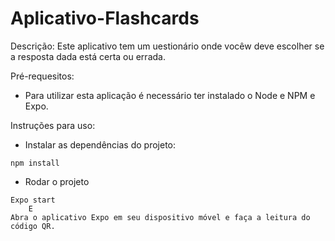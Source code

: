 # Aplicativo-Flashcards

Descrição: Este aplicativo tem um uestionário onde vocêw deve escolher se a resposta dada está certa ou errada.


Pré-requesitos:
- Para utilizar esta aplicação é necessário ter instalado o Node e NPM e Expo.

Instruções para uso:

- Instalar as dependências do projeto:

```
npm install
```

- Rodar o projeto

```
Expo start
    E
Abra o aplicativo Expo em seu dispositivo móvel e faça a leitura do código QR.
```

